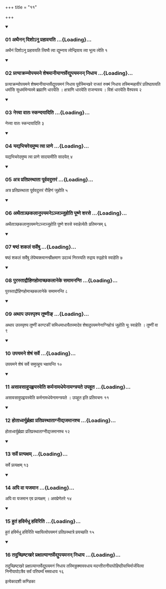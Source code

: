 +++
title = "११"

+++

<div class="js_include" includetitle="true" newlevelforh1="3" unfilled="" url="/vedAH_yajuH/taittirIyam/sUtram/ApastambaH/shrautam/vishvAsa-prastutiH/15/11/01_athainan_disho-nu_prahAvayati.md">
<details open><summary><h3>01 अथैनन् दिशोऽनु प्रहावयति ...{Loading}...</h3></summary>

अथैनं दिशोऽनु प्रहावयति त्विष्यै त्वा द्युम्नाय त्वेन्द्रियाय त्वा भूत्य त्वेति १
</details>
</div>


<div class="js_include" includetitle="true" newlevelforh1="3" unfilled="" url="/vedAH_yajuH/taittirIyam/sUtram/ApastambaH/shrautam/vishvAsa-prastutiH/15/11/02_pratyAkramyopayamane_sheShamAnIyAntarvedyupayamanan_nidhAya.md">
<details open><summary><h3>02 प्रत्याक्रम्योपयमने शेषमानीयान्तर्वेद्युपयमनन् निधाय ...{Loading}...</h3></summary>

प्रत्याक्रम्योपयमने शेषमानीयान्तर्वेद्युपयमनं निधाय पूर्वस्मिन्खरे राजतं रुक्मं निधाय तस्मिन्महावीरं प्रतिष्ठापयति धर्मासि सुधर्मामेन्यस्मे ब्रह्माणि धारयेति । क्षत्राणि धारयेति राजन्यस्य । विशं धारयेति वैश्यस्य २
</details>
</div>


<div class="js_include" includetitle="true" newlevelforh1="3" unfilled="" url="/vedAH_yajuH/taittirIyam/sUtram/ApastambaH/shrautam/vishvAsa-prastutiH/15/11/03_nettvA_vAtaH_skandayAditi.md">
<details open><summary><h3>03 नेत्त्वा वातः स्कन्दयादिति ...{Loading}...</h3></summary>

नेत्त्वा वातः स्कन्दयादिति ३
</details>
</div>


<div class="js_include" includetitle="true" newlevelforh1="3" unfilled="" url="/vedAH_yajuH/taittirIyam/sUtram/ApastambaH/shrautam/vishvAsa-prastutiH/15/11/04_yadyabhicharedamuShya_tvA_prANe.md">
<details open><summary><h3>04 यद्यभिचरेदमुष्य त्वा प्राणे ...{Loading}...</h3></summary>

यद्यभिचरेदमुष्य त्वा प्राणे सादयामीति सादयेत् ४
</details>
</div>


<div class="js_include" includetitle="true" newlevelforh1="3" unfilled="" url="/vedAH_yajuH/taittirIyam/sUtram/ApastambaH/shrautam/vishvAsa-prastutiH/15/11/05_atra_pratiprasthAtA_pUrvavaduttaraM.md">
<details open><summary><h3>05 अत्र प्रतिप्रस्थाता पूर्ववदुत्तरं ...{Loading}...</h3></summary>

अत्र प्रतिप्रस्थाता पूर्ववदुत्तरं रौहिणं जुहोति ५
</details>
</div>


<div class="js_include" includetitle="true" newlevelforh1="3" unfilled="" url="/vedAH_yajuH/taittirIyam/sUtram/ApastambaH/shrautam/vishvAsa-prastutiH/15/11/06_athaitAnChakalAnupayamane-njanjuhoti_pUShNe_sharase.md">
<details open><summary><h3>06 अथैताञ्छकलानुपयमनेऽञ्जञ्जुहोति पूष्णे शरसे ...{Loading}...</h3></summary>

अथैताञ्छकलानुपयमनेऽञ्जञ्जुहोति पूष्णे शरसे स्वाहेत्येतैः प्रतिमन्त्रम् ६
</details>
</div>


<div class="js_include" includetitle="true" newlevelforh1="3" unfilled="" url="/vedAH_yajuH/taittirIyam/sUtram/ApastambaH/shrautam/vishvAsa-prastutiH/15/11/07_ShaShThaM_shakalaM_sarveShu.md">
<details open><summary><h3>07 षष्ठं शकलं सर्वेषु ...{Loading}...</h3></summary>

षष्ठं शकलं सर्वेषु लेपेष्वक्त्वानन्व्रीक्षमाण उदञ्चं निरस्यति रुद्राय रुद्रहोत्रे स्वाहेति ७
</details>
</div>


<div class="js_include" includetitle="true" newlevelforh1="3" unfilled="" url="/vedAH_yajuH/taittirIyam/sUtram/ApastambaH/shrautam/vishvAsa-prastutiH/15/11/08_purastAdrauhiNahomAchChakalAneke_samAmananti.md">
<details open><summary><h3>08 पुरस्ताद्रौहिणहोमाच्छकलानेके समामनन्ति ...{Loading}...</h3></summary>

पुरस्ताद्रौहिणहोमाच्छकलानेके समामनन्ति ८
</details>
</div>


<div class="js_include" includetitle="true" newlevelforh1="3" unfilled="" url="/vedAH_yajuH/taittirIyam/sUtram/ApastambaH/shrautam/vishvAsa-prastutiH/15/11/09_athApa_upaspRshya_tUShNI~N.md">
<details open><summary><h3>09 अथाप उपस्पृश्य तूष्णीङ् ...{Loading}...</h3></summary>

अथाप उपस्पृश्य तूष्णीं काण्टकीं समिधमाधायैतस्मादेव शेषादुपयमनेनाग्निहोत्रं जुहोति भूः स्वाहेति । तूष्णीं वा ९
</details>
</div>


<div class="js_include" includetitle="true" newlevelforh1="3" unfilled="" url="/vedAH_yajuH/taittirIyam/sUtram/ApastambaH/shrautam/vishvAsa-prastutiH/15/11/10_upayamane_sheShaM_sarve.md">
<details open><summary><h3>10 उपयमने शेषं सर्वे ...{Loading}...</h3></summary>

उपयमने शेषं सर्वे समुपहूय भक्षयन्ति १०
</details>
</div>


<div class="js_include" includetitle="true" newlevelforh1="3" unfilled="" url="/vedAH_yajuH/taittirIyam/sUtram/ApastambaH/shrautam/vishvAsa-prastutiH/15/11/11_asAvasAvupahvayasveti_karmanAmadheyenAmantrayate_upahUta.md">
<details open><summary><h3>11 असावसावुपह्वयस्वेति कर्मनामधेयेनामन्त्रयते उपहूत ...{Loading}...</h3></summary>

असावसावुपह्वयस्वेति कर्मनामधेयेनामन्त्रयते । उपहूत इति प्रतिवचनः ११
</details>
</div>


<div class="js_include" includetitle="true" newlevelforh1="3" unfilled="" url="/vedAH_yajuH/taittirIyam/sUtram/ApastambaH/shrautam/vishvAsa-prastutiH/15/11/12_hotAdhvaryurbrahmA_pratiprasthAtAgnIdyajamAnashcha.md">
<details open><summary><h3>12 होताध्वर्युर्ब्रह्मा प्रतिप्रस्थाताग्नीद्यजमानश्च ...{Loading}...</h3></summary>

होताध्वर्युर्ब्रह्मा प्रतिप्रस्थाताग्नीद्यजमानश्च १२
</details>
</div>


<div class="js_include" includetitle="true" newlevelforh1="3" unfilled="" url="/vedAH_yajuH/taittirIyam/sUtram/ApastambaH/shrautam/vishvAsa-prastutiH/15/11/13_sarve_pratyaxam.md">
<details open><summary><h3>13 सर्वे प्रत्यक्षम् ...{Loading}...</h3></summary>

सर्वे प्रत्यक्षम् १३
</details>
</div>


<div class="js_include" includetitle="true" newlevelforh1="3" unfilled="" url="/vedAH_yajuH/taittirIyam/sUtram/ApastambaH/shrautam/vishvAsa-prastutiH/15/11/14_api_vA_yajamAna.md">
<details open><summary><h3>14 अपि वा यजमान ...{Loading}...</h3></summary>

अपि वा यजमान एव प्रत्यक्षम् । अवघ्रेणेतरे १४
</details>
</div>


<div class="js_include" includetitle="true" newlevelforh1="3" unfilled="" url="/vedAH_yajuH/taittirIyam/sUtram/ApastambaH/shrautam/vishvAsa-prastutiH/15/11/15_hutaM_havirmadhu_haviriti.md">
<details open><summary><h3>15 हुतं हविर्मधु हविरिति ...{Loading}...</h3></summary>

हुतं हविर्मधु हविरिति भक्षयित्वोपयमनं प्रतिप्रस्थात्रे प्रयच्छति १५
</details>
</div>


<div class="js_include" includetitle="true" newlevelforh1="3" unfilled="" url="/vedAH_yajuH/taittirIyam/sUtram/ApastambaH/shrautam/vishvAsa-prastutiH/15/11/16_taduchChiShTakhare_praxAlyAntarvedyupayamanan_nidhAya.md">
<details open><summary><h3>16 तदुच्छिष्टखरे प्रक्षाल्यान्तर्वेद्युपयमनन् निधाय ...{Loading}...</h3></summary>

तदुच्छिष्टखरे प्रक्षाल्यान्तर्वेद्युपयमनं निधाय तस्मिन्रुक्माववधाय मदन्तीरानीयापोहिष्ठीयाभिर्मार्जयित्वा निनीयापोऽत्रैव सर्वं परिघर्म्यं ममवधाय १६
</details>
</div>



  
इत्येकादशी कण्डिका 
